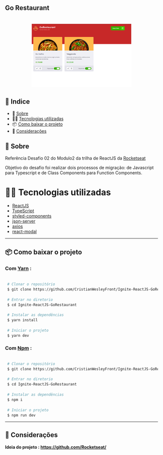 ## Go Restaurant

<h1 align="center">
  <img src="https://raw.githubusercontent.com/CristianWesleyFront/Ignite-ReactJS-GoRestaurant/master/public/print.png" width="65%">
</h1>

## 🚀 Indice

- 📓 [Sobre](#-Sobre)
- 👨‍💻 [Tecnologias utilizadas](#-Tecnologias-utilizadas)
- 📦 [Como baixar o projeto](#-Como-baixar-o-projeto)
- 🤝 [Considerações](#-Considerações)

## 📓 Sobre

Referência Desafio 02 do Modulo2 da trilha de ReactJS da [Rocketseat](https://github.com/Rocketseat)

Objetivo do desafio foi realizar dois processos de migração: de Javascript para Typescript e de Class Components para Function Components.

# 👨‍💻 Tecnologias utilizadas

- [ReactJS](https://pt-br.reactjs.org/)
- [TypeScript](https://www.typescriptlang.org/)
- [styled-components](https://styled-components.com/)
- [json-server](https://www.npmjs.com/package/json-server)
- [axios](https://www.npmjs.com/package/axios)
- [react-modal](https://www.npmjs.com/package/react-modal)

---

## 📦 Como baixar o projeto

### Com [Yarn](https://yarnpkg.com/) :

```bash

 # Clonar o repositório
 $ git clone https://github.com/CristianWesleyFront/Ignite-ReactJS-GoRestaurant

 # Entrar no diretorio
 $ cd Ignite-ReactJS-GoRestaurant

 # Instalar as dependências
 $ yarn install

 # Iniciar o projeto
 $ yarn dev


```

### Com [Npm](https://www.npmjs.com/) :

```bash

 # Clonar o repositório
 $ git clone https://github.com/CristianWesleyFront/Ignite-ReactJS-GoRestaurant

 # Entrar no diretorio
 $ cd Ignite-ReactJS-GoRestaurant

 # Instalar as dependências
 $ npm i

 # Iniciar o projeto
 $ npm run dev


```

---

## 🤝 Considerações

#### Ideia do projeto : https://github.com/Rocketseat/
